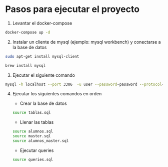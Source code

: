 # Pasos para ejecutar el proyecto

1. Levantar el docker-compose
```bash
docker-compose up -d
```

2. Instalar un cliente de mysql (ejemplo: mysql workbench) y conectarse a la base de datos
```bash
sudo apt-get install mysql-client
````

```bash
brew install mysql
```

3. Ejecutar el siguiente comando
```bash
mysql -h localhost --port 3306  -u user --password=password --protocol=tcp --database=edem_db
```

4. Ejecutar los siguientes comandos en orden
   
   - Crear la base de datos
   ```bash
   source tablas.sql
    ```
    - Llenar las tablas
    ```bash
    source alumnos.sql
    source master.sql
    source alumnos_master.sql
    ```
    - Ejecutar queries
    ```bash
    source queries.sql
    ```